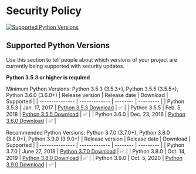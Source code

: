 # Security Policy

[![Supported Python Versions](https://img.shields.io/badge/python-3.5%20%7C%203.6%20%7C%203.7%20%7C%203.8%20%7C%203.9-blue?style=for-the-badge&logoColor=white&logo=python)](https://github.com/MirayXS/RoUpdates/blob/main/SECURITY.md)

## Supported Python Versions

Use this section to tell people about which versions of your project are
currently being supported with security updates.

**Python 3.5.3 or higher is required**

Minimum Python Versions: Python 3.5.3 (3.5.3+), Python 3.5.5 (3.5.5+), Python 3.6.0 (3.6.0+)
| Release version | Release date  | Download | Supported |
| --------------- | ------------- | -------- | --------- |
| Python 3.5.3    | Jan. 17, 2017 | [Python 3.5.3 Download](https://www.python.org/downloads/release/python-353) | :white_check_mark: |
| Python 3.5.5    | Feb. 5, 2018  | [Python 3.5.5 Download](https://www.python.org/downloads/release/python-355) | :white_check_mark: |
| Python 3.6.0    | Dec. 23, 2016 | [Python 3.6.0 Download](https://www.python.org/downloads/release/python-360) | :white_check_mark: |

Recommended Python Versions: Python 3.7.0 (3.7.0+), Python 3.8.0 (3.8.0+), Python 3.9.0 (3.9.0+)
| Release version | Release date  | Download | Supported |
| --------------- | ------------- | -------- | --------- |
| Python 3.7.0    | June 27, 2018 | [Python 3.7.0 Download](https://www.python.org/downloads/release/python-370) | :white_check_mark: |
| Python 3.8.0    | Oct. 14, 2019 | [Python 3.8.0 Download](https://www.python.org/downloads/release/python-380) | :white_check_mark: |
| Python 3.9.0    | Oct. 5, 2020  | [Python 3.9.0 Download](https://www.python.org/downloads/release/python-390) | :white_check_mark: |
